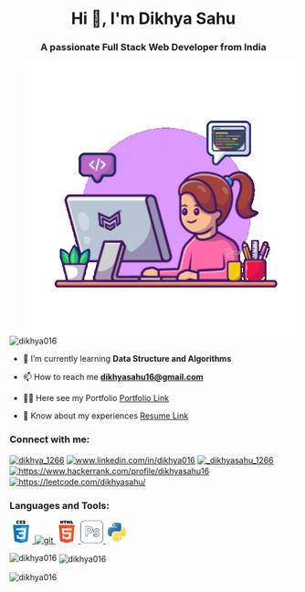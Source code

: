 <h1 align="center">Hi 👋, I'm Dikhya Sahu</h1>
<h3 align="center">A passionate Full Stack Web Developer from India</h3>
<img align="right" src="devloper.gif" alt="temp">

<p align="left"> <img src="https://komarev.com/ghpvc/?username=dikhya016&label=Profile%20views&color=0e75b6&style=flat" alt="dikhya016" /> </p>

- 🌱 I’m currently learning **Data Structure and Algorithms**

- 📫 How to reach me **dikhyasahu16@gmail.com**
  
- 👨‍💻 Here see my Portfolio <a href="https://dikhyasahu-portfolio.netlify.app">Portfolio Link </a>

- 📄 Know about my experiences <a href="https://drive.google.com/file/d/12RO53e3A3DVI7ZFSs_9iAA-_V05pG1W2/view?usp=sharing"> Resume Link</a>

<h3 align="left">Connect with me:</h3>
<p align="left">
<a href="https://twitter.com/dikhya_1266" target="blank"><img align="center" src="https://raw.githubusercontent.com/rahuldkjain/github-profile-readme-generator/master/src/images/icons/Social/twitter.svg" alt="dikhya_1266" height="30" width="40" /></a>
<a href="https://linkedin.com/in/www.linkedin.com/in/dikhya016" target="blank"><img align="center" src="https://raw.githubusercontent.com/rahuldkjain/github-profile-readme-generator/master/src/images/icons/Social/linked-in-alt.svg" alt="www.linkedin.com/in/dikhya016" height="30" width="40" /></a>
<a href="https://instagram.com/_dikhyasahu_1266" target="_blank"><img align="center" src="https://raw.githubusercontent.com/rahuldkjain/github-profile-readme-generator/master/src/images/icons/Social/instagram.svg" alt="_dikhyasahu_1266" height="30" width="40" /></a>
<a href="https://www.hackerrank.com/profile/dikhyasahu16" target="blank"><img align="center" src="https://raw.githubusercontent.com/rahuldkjain/github-profile-readme-generator/master/src/images/icons/Social/hackerrank.svg" alt="https://www.hackerrank.com/profile/dikhyasahu16" height="30" width="40" /></a>
<a href="https://leetcode.com/dikhyasahu/" target="blank"><img align="center" src="https://raw.githubusercontent.com/rahuldkjain/github-profile-readme-generator/master/src/images/icons/Social/leet-code.svg" alt="https://leetcode.com/dikhyasahu/" height="30" width="40" /></a>
</p>

<h3 align="left">Languages and Tools:</h3>
<p align="left"> <a href="https://www.w3schools.com/css/" target="_blank" rel="noreferrer"> <img src="https://raw.githubusercontent.com/devicons/devicon/master/icons/css3/css3-original-wordmark.svg" alt="css3" width="40" height="40"/> </a> <a href="https://git-scm.com/" target="_blank" rel="noreferrer"> <img src="https://www.vectorlogo.zone/logos/git-scm/git-scm-icon.svg" alt="git" width="40" height="40"/> </a> <a href="https://www.w3.org/html/" target="_blank" rel="noreferrer"> <img src="https://raw.githubusercontent.com/devicons/devicon/master/icons/html5/html5-original-wordmark.svg" alt="html5" width="40" height="40"/> </a> <a href="https://www.photoshop.com/en" target="_blank" rel="noreferrer"> <img src="https://raw.githubusercontent.com/devicons/devicon/master/icons/photoshop/photoshop-line.svg" alt="photoshop" width="40" height="40"/> </a> <a href="https://www.python.org" target="_blank" rel="noreferrer"> <img src="https://raw.githubusercontent.com/devicons/devicon/master/icons/python/python-original.svg" alt="python" width="40" height="40"/> </a> </p>

<p><img align="left" src="https://github-readme-stats.vercel.app/api/top-langs?username=dikhya016&show_icons=true&locale=en&layout=compact" alt="dikhya016" /></p>

<p>&nbsp;<img align="center" src="https://github-readme-stats.vercel.app/api?username=dikhya016&show_icons=true&locale=en" alt="dikhya016" /></p>

<p><img align="center" src="https://github-readme-streak-stats.herokuapp.com/?user=dikhya016&" alt="dikhya016" /></p>
